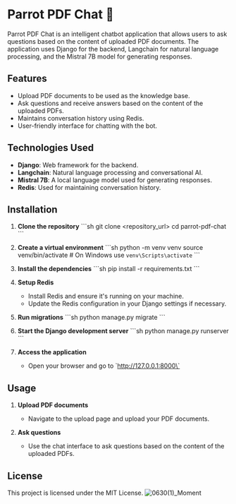 
# Parrot PDF Chat 🦜

Parrot PDF Chat is an intelligent chatbot application that allows users to ask questions based on the content of uploaded PDF documents. The application uses Django for the backend, Langchain for natural language processing, and the Mistral 7B model for generating responses.

## Features

- Upload PDF documents to be used as the knowledge base.
- Ask questions and receive answers based on the content of the uploaded PDFs.
- Maintains conversation history using Redis.
- User-friendly interface for chatting with the bot.

## Technologies Used

- **Django**: Web framework for the backend.
- **Langchain**: Natural language processing and conversational AI.
- **Mistral 7B**: A local language model used for generating responses.
- **Redis**: Used for maintaining conversation history.

## Installation

1. **Clone the repository**
   \`\`\`sh
   git clone <repository_url>
   cd parrot-pdf-chat
   \`\`\`

2. **Create a virtual environment**
   \`\`\`sh
   python -m venv venv
   source venv/bin/activate  # On Windows use `venv\Scripts\activate`
   \`\`\`

3. **Install the dependencies**
   \`\`\`sh
   pip install -r requirements.txt
   \`\`\`

4. **Setup Redis**
   - Install Redis and ensure it's running on your machine.
   - Update the Redis configuration in your Django settings if necessary.

5. **Run migrations**
   \`\`\`sh
   python manage.py migrate
   \`\`\`

6. **Start the Django development server**
   \`\`\`sh
   python manage.py runserver
   \`\`\`

7. **Access the application**
   - Open your browser and go to \`http://127.0.0.1:8000\`

## Usage

1. **Upload PDF documents**
   - Navigate to the upload page and upload your PDF documents.

2. **Ask questions**
   - Use the chat interface to ask questions based on the content of the uploaded PDFs.

## License

This project is licensed under the MIT License.
![0630(1)_Moment](https://github.com/Mu5alaf/Parrot-Chatbot/assets/109148687/f8e85312-f16b-4502-907f-dbd049e6eb93)



